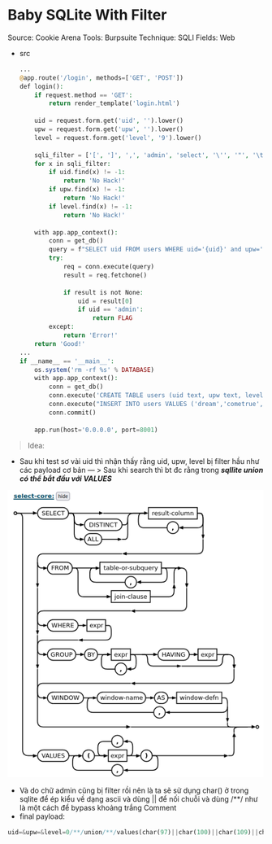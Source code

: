# Baby SQLite With Filter

Source: Cookie Arena
Tools: Burpsuite
Technique: SQLI
Fields: Web

- src
    
    ```php
    ...
    @app.route('/login', methods=['GET', 'POST'])
    def login():
        if request.method == 'GET':
            return render_template('login.html')
    
        uid = request.form.get('uid', '').lower()
        upw = request.form.get('upw', '').lower()
        level = request.form.get('level', '9').lower()
    
        sqli_filter = ['[', ']', ',', 'admin', 'select', '\'', '"', '\t', '\n', '\r', '\x08', '\x09', '\x00', '\x0b', '\x0d', ' ']
        for x in sqli_filter:
            if uid.find(x) != -1:
                return 'No Hack!'
            if upw.find(x) != -1:
                return 'No Hack!'
            if level.find(x) != -1:
                return 'No Hack!'
    
        with app.app_context():
            conn = get_db()
            query = f"SELECT uid FROM users WHERE uid='{uid}' and upw='{upw}' and level={level};"
            try:
                req = conn.execute(query)
                result = req.fetchone()
    
                if result is not None:
                    uid = result[0]
                    if uid == 'admin':
                        return FLAG
            except:
                return 'Error!'
        return 'Good!'
    ...
    if __name__ == '__main__':
        os.system('rm -rf %s' % DATABASE)
        with app.app_context():
            conn = get_db()
            conn.execute('CREATE TABLE users (uid text, upw text, level integer);')
            conn.execute("INSERT INTO users VALUES ('dream','cometrue', 9);")
            conn.commit()
    
        app.run(host='0.0.0.0', port=8001)
    ```
    

> Idea:
- Sau khi test sơ vài uid thì nhận thấy rằng uid, upw, level bị filter hầu như các payload cơ bản
— > Sau khi search thì bt đc rằng trong ***sqllite union có thể bắt đầu với VALUES***
> 

![image.png](image.png)

- Và do chữ admin cũng bị filter rồi nên là ta sẽ sử dụng char() ở trong sqlite để ép kiểu về dạng ascii và dùng || để nối chuỗi và dùng /**/ như là một cách để bypass khoảng trắng
Comment
- final payload:

```php
uid=&upw=&level=0/**/union/**/values(char(97)||char(100)||char(109)||char(105)||char(110))

```